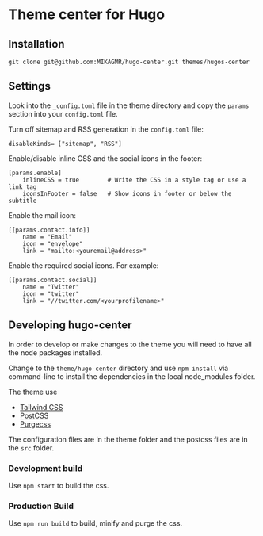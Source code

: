 # Theme center for Hugo

## Installation

    git clone git@github.com:MIKAGMR/hugo-center.git themes/hugos-center
    


## Settings
Look into the ```_config.toml``` file in the theme directory and copy the ```params``` section into your ```config.toml``` file.

Turn off sitemap and RSS generation in the ```config.toml``` file:

    disableKinds= ["sitemap", "RSS"]

Enable/disable inline CSS and the social icons in the footer:

    [params.enable]
        inlineCSS = true        # Write the CSS in a style tag or use a link tag
        iconsInFooter = false   # Show icons in footer or below the subtitle

Enable the mail icon:

    [[params.contact.info]]
        name = "Email"
        icon = "envelope"
        link = "mailto:<youremail@address>"

Enable the required social icons. For example:

    [[params.contact.social]]
        name = "Twitter"
        icon = "twitter"
        link = "//twitter.com/<yourprofilename>"

## Developing hugo-center

In order to develop or make changes to the theme you will need to have all the node packages installed.

Change to the ```theme/hugo-center``` directory and use ```npm install``` via command-line to install the dependencies in the local node_modules folder.

The theme use 
+ [Tailwind CSS](https://tailwindcss.com/)
+ [PostCSS](http://postcss.org/)
+ [Purgecss](https://www.purgecss.com/)

The configuration files are in the theme folder and the postcss files are in the ```src``` folder.


### Development build

Use ```npm start``` to build the css.

### Production Build

Use ```npm run build``` to build, minify and purge the css.
